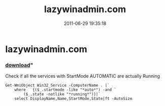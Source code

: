 ﻿---
pid:            2758
parent:         0
children:       
poster:         Xavier C
title:          lazywinadmin.com
date:           2011-06-29 19:35:18
format:         posh
---

# lazywinadmin.com

### [download](2758.ps1)"

Check if all the services with StartMode AUTOMATIC are actually Running

```posh
Get-WmiObject Win32_Service -ComputerName . |`
	where 	{($_.startmode -like "*auto*") -and `
		($_.state -notlike "*running*")}|`
	select DisplayName,Name,StartMode,State|ft -AutoSize
```
